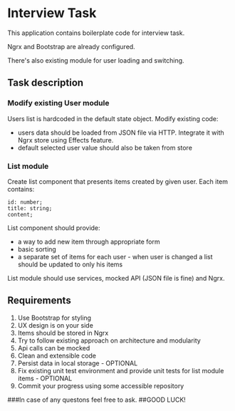 # Interview Task
This application contains boilerplate code for interview task. 

Ngrx and Bootstrap are already 
configured.

There's also existing module for user loading and switching.
## Task description
### Modify existing User module
Users list is hardcoded in the default state object. 
Modify existing code:
 - users data should be loaded from JSON file via HTTP. Integrate it with Ngrx store using Effects feature.
 - default selected user value should also be taken from store
### List module
Create list component that presents items created by given user. Each item contains: 
``` 
id: number;
title: string;
content;
```
List component should provide:
- a way to add new item through appropriate form
- basic sorting
- a separate set of items for each user - when user is changed a list should be updated to only his items

List module should use services, mocked API (JSON file is fine) and Ngrx.

## Requirements
1. Use Bootstrap for styling
1. UX design is on your side
1. Items should be stored in Ngrx
1. Try to follow existing approach on architecture and modularity
1. Api calls can be mocked
1. Clean and extensible code
1. Persist data in local storage - OPTIONAL
1. Fix existing unit test environment and provide unit tests for list module items - OPTIONAL
1. Commit your progress using some accessible repository


###In case of any questons feel free to ask.
##GOOD LUCK!
